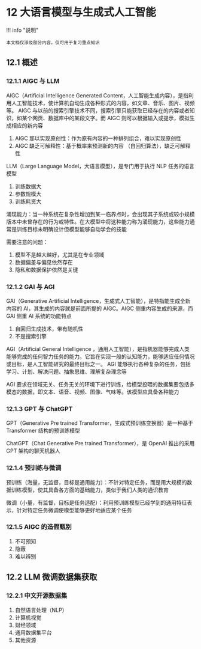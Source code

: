 # 12 大语言模型与生成式人工智能

<!-- !!! tip "说明"

    本文档正在更新中…… -->

!!! info "说明"

    本文档仅涉及部分内容，仅可用于复习重点知识

## 12.1 概述

### 12.1.1 AIGC 与 LLM

AIGC（Artificial Intelligence Generated Content，人工智能生成内容），是指利用人工智能技术，使计算机自动生成各种形式的内容，如文章、音乐、图片、视频等。 AIGC 与以前的搜索引擎技术不同，搜索引擎只能获取已经存在的内容或者知识，如某个网页、数据库中的某段文字。而 AIGC 则可以根据输入或提示，模拟生成相应的新内容

1. AIGC 那以实现原创性：作为原有内容的一种排列组合，难以实现原创性
2. AIGC 缺乏可解释性：基于概率来预测新的内容 （自回归算法），缺乏可解释性

LLM（Large Language Model，大语言模型），是专门用于执行 NLP 任务的语言模型

1. 训练数据大
2. 参数规模大
3. 训练耗资大

涌现能力：当一种系统在复杂性增加到某一临界点时，会出现其子系统或较小规模版本中未曾存在的行为或特性。在大模型中将这种能力称为涌现能力，这些能力通常是训练目标未明确设计但模型能够自动学会的技能

需要注意的问题：

1. 模型不是越大越好，尤其是在专业领域
2. 数据偏差与偏见依然存在
3. 隐私和数据保护依然是关键

### 12.1.2 GAI 与 AGI

GAI（Generative Artificial Intelligence，生成式人工智能），是特指能生成全新内容的 AI，其生成的内容就是前面所提的 AIGC。AIGC 侧重内容生成的来源，而 GAI 侧重 AI 系统的功能特点

1. 自回归生成技术，带有随机性
2. 不是搜索引擎

AGI（Artificial General Intelligence ，通用人工智能），是指机器能够完成人类能够完成的任何智力任务的能力。它旨在实现一般的认知能力，能够适应任何情况或目标，是人工智能研究的最终目标之一。 AGI 能够执行各种复杂的任务，包括学习、计划、解决问题、抽象思维、理解复杂理念等

AGI 要求在领域无关、任务无关的环境下进行训练，给模型投喂的数据集要包括多模态的数据，即文本、语音、视频、图像、气味等。该模型应具备各种能力

### 12.1.3 GPT 与 ChatGPT

GPT（Generative Pre trained Transformer，生成式预训练变换器）是一种基于 Transformer 结构的预训练模型

ChatGPT（Chat Generative Pre trained Transformer），是 OpenAI 推出的采用 GPT 架构的聊天机器人

### 12.1.4 预训练与微调

预训练（海量，无监督，目标是通用能力）：不针对特定任务，而是用大规模的数据训练模型，使其具备各方面的基础能力，类似于我们人类的通识教育

微调（小量，有监督，目标是任务适配）：利用预训练模型已经学到的通用特征表示，针对特定任务微调使模型能够更好地适应某个任务

### 12.1.5 AIGC 的造假甄别

1. 不可预知
2. 隐蔽
3. 难以辨别

## 12.2 LLM 微调数据集获取

### 12.2.1 中文开源数据集

1. 自然语言处理（NLP）
2. 计算机视觉
3. 财经领域
4. 通用数据集平台
5. 其他资源
